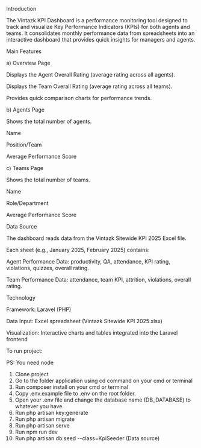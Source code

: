 Introduction 

The Vintazk KPI Dashboard is a performance monitoring tool designed to track and visualize Key Performance Indicators (KPIs) for both agents and teams. It consolidates monthly performance data from spreadsheets into an interactive dashboard that provides quick insights for managers and agents. 

Main Features 

a) Overview Page 

Displays the Agent Overall Rating (average rating across all agents). 

Displays the Team Overall Rating (average rating across all teams). 

Provides quick comparison charts for performance trends. 

b) Agents Page 

Shows the total number of agents. 

Name 

Position/Team 

Average Performance Score 

c) Teams Page 

Shows the total number of teams. 

Name 

Role/Department 

Average Performance Score 

Data Source 

The dashboard reads data from the Vintazk Sitewide KPI 2025 Excel file. 

Each sheet (e.g., January 2025, February 2025) contains: 

Agent Performance Data: productivity, QA, attendance, KPI rating, violations, quizzes, overall rating. 

Team Performance Data: attendance, team KPI, attrition, violations, overall rating. 

Technology 

Framework: Laravel (PHP)

Data Input: Excel spreadsheet (Vintazk Sitewide KPI 2025.xlsx) 

Visualization: Interactive charts and tables integrated into the Laravel frontend 


To run project:

PS: You need node

1. Clone project
2. Go to the folder application using cd command on your cmd or terminal
3. Run composer install on your cmd or terminal
4. Copy .env.example file to .env on the root folder.
5. Open your .env file and change the database name (DB_DATABASE) to whatever you have.
6. Run php artisan key:generate
7. Run php artisan migrate
8. Run php artisan serve
9. Run npm run dev
10. Run php artisan db:seed --class=KpiSeeder (Data source)
